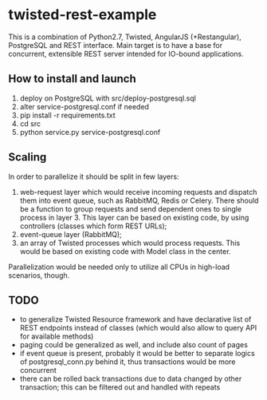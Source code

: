 # twisted-rest-example

This is a combination of Python2.7, Twisted, AngularJS (+Restangular), PostgreSQL and REST interface. Main target is to have a base for concurrent, extensible REST server intended for IO-bound applications.

## How to install and launch

1) deploy on PostgreSQL with src/deploy-postgresql.sql
2) alter service-postgresql.conf if needed
3) pip install -r requirements.txt
4) cd src
5) python service.py service-postgresql.conf

## Scaling

In order to parallelize it should be split in few layers:
1) web-request layer which would receive incoming requests and dispatch them into event queue, such as RabbitMQ, Redis or Celery. There should be a function to group requests and send dependent ones to single process in layer 3. This layer can be based on existing code, by using controllers (classes which form REST URLs);
2) event-queue layer (RabbitMQ);
3) an array of Twisted processes which would process requests. This would be based on existing code with Model class in the center.

Parallelization would be needed only to utilize all CPUs in high-load scenarios, though.

## TODO

- to generalize Twisted Resource framework and have declarative list of REST endpoints instead of classes (which would also allow to query API for available methods)
- paging could be generalized as well, and include also count of pages
- if event queue is present, probably it would be better to separate logics of postgresql_conn.py behind it, thus transactions would be more concurrent
- there can be rolled back transactions due to data changed by other transaction; this can be filtered out and handled with repeats

